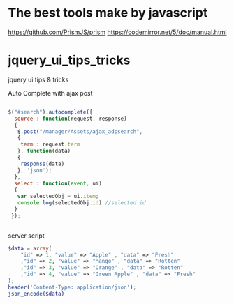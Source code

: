 The best tools make by javascript
===================
https://github.com/PrismJS/prism
https://codemirror.net/5/doc/manual.html


jquery_ui_tips_tricks
=====================

jquery ui tips &amp; tricks

Auto Complete with ajax post

```javascript

$("#search").autocomplete({
  source : function(request, response) 
  {
   $.post("/manager/Assets/ajax_adpsearch", 
   {
    term : request.term
   }, function(data) 
   {
    response(data)
   }, 'json');
  },
  select : function(event, ui) 
  {
   var selectedObj = ui.item;
   console.log(selectedObj.id) //selected id
  }
 });
 
 ```
 
 server script
 ```php
 $data = array( 
     "id" => 1, "value" => "Apple" , "data" => "Fresh"
     ,"id" => 2, "value" => "Mango" , "data" => "Rotten"
     ,"id" => 3, "value" => "Orange" , "data" => "Rotten"
     ,"id" => 4, "value" => "Green Apple" , "data" => "Fresh"
);
header('Content-Type: application/json');
json_encode($data)
```
